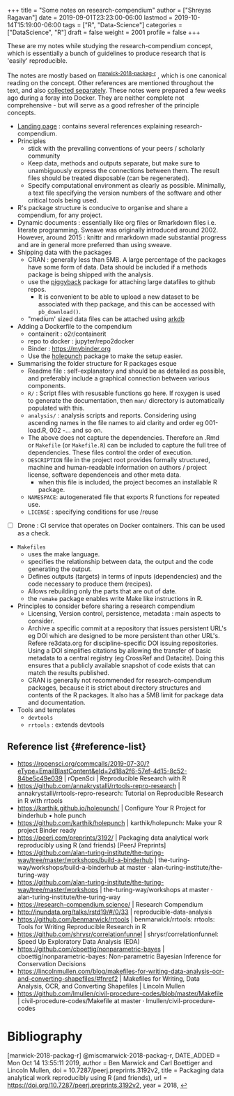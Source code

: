 +++
title = "Some notes on research-compendium"
author = ["Shreyas Ragavan"]
date = 2019-09-01T23:23:00-06:00
lastmod = 2019-10-14T15:19:00-06:00
tags = ["R", "Data-Science"]
categories = ["DataScience", "R"]
draft = false
weight = 2001
profile = false
+++

These are my notes while studying  the research-compendium concept, which is essentially a bunch of guidelines to produce research that is 'easily' reproducible.

The notes are mostly based on <sup id="e8fb07a97f3c5beb5e514bdbae541795"><a href="#marwick-2018-packag-r" title="@misc{marwick-2018-packag-r,
  DATE_ADDED =	 {Mon Oct 14 13:55:11 2019},
  author =	 {Ben Marwick and Carl Boettiger and Lincoln Mullen},
  doi =		 {10.7287/peerj.preprints.3192v2},
  title =	 {Packaging data analytical work reproducibly using R
                  (and friends)},
  url =		 {https://doi.org/10.7287/peerj.preprints.3192v2},
  year =	 2018,
}">marwick-2018-packag-r</a></sup> , which is one canonical reading on the concept. Other references are mentioned throughout the text, and also [collected separately](#reference-list). These notes were prepared a few weeks ago during a foray into Docker. They are neither complete not comprehensive - but will serve as a good refresher of the principle concepts.

-   [Landing page](https://research-compendium.science/) : contains several references explaining research-compendium.
-   Principles
    -   stick with the prevailing conventions of your peers / scholarly community
    -   Keep data, methods and outputs separate, but make sure to unambiguously express the connections between them. The result files should be treated disposable (can be regenerated).
    -   Specify computational environment as clearly as possible. Minimally, a text file specifying the version numbers of the software and other critical tools being used.
-   R's package structure is conducive to organise and share a compendium, for any project.
-   Dynamic documents : essentially like org files or Rmarkdown files i.e. literate programming. Sweave was originally introduced around 2002. However, around 2015 : knittr and rmarkdown made substantial progress and are in general more preferred than using sweave.
-   Shipping data with the packages
    -   CRAN : generally less than 5MB. A large percentage of the packages have some form of data. Data should be included if a methods package is being shipped with the analysis.
    -   use the [piggyback](https://github.com/ropensci/piggyback) package for attaching large datafiles to github repos.
        -   It is convenient to be able to upload a new dataset to be associated with thep package, and this can be accessed with `pb_download()`.
    -   "medium' sized data files can be attached using [arkdb](https://github.com/ropensci/arkdb)
-   Adding a Dockerfile to the compendium
    -   containerit    : o2r/containerit
    -   repo to docker : jupyter/repo2docker
    -   Binder         : <https://mybinder.org>
    -   Use the [holepunch](https://github.com/karthik/holepunch) package to make the setup easier.
-   Summarising the folder structure for R packages esque
    -   Readme file : self-explanatory and should be as detailed as possible, and preferably include a graphical connection between various components.
    -   `R/` : Script files with resusable functions go here. If roxygen is used to generate the documentation, then `man/` dicrectory is automatically populated with this.
    -   `analysis/` : analysis scripts and reports. Considering using ascending names in the file names to aid clarity and order eg 001-load.R, 002 -... and so on.
    -   The above does not capture the dependencies. Therefore an .Rmd  or `Makefile` (or `Makefile.R`) can be included to capture the full tree of dependencies. These files control the order of execution.
    -   `DESCRIPTION` file in the project root provides formally structured, machine and human-readable information on authors / project license, software dependenceis and other meta data.
        -   when this file is included, the project becomes an installable R package.
    -   `NAMESPACE`: autogenerated file that exports R functions for repeated use.
    -   `LICENSE` : specifying conditions for use /reuse
-   [ ] Drone : CI service that operates on Docker containers. This can be used as a check.
-   `Makefiles`
    -   uses the make language.
    -   specifies the relationship between data, the output and the code generating the output.
    -   Defines outputs (targets) in terms of inputs (dependencies) and the code necessary to produce them (recipes).
    -   Allows rebuilding only the parts that are out of date.
    -   the `remake` package enables write Make like instructions in R.
-   Principles to consider before sharing a research compendium
    -   Licensing, Version control, persistence, metadata : main aspects to consider.
    -   Archive a specific commit at a repository that issues persistent URL's eg DOI which are designed to be more persistent than other URL's. Refere re3data.org for discipline-specific DOI issuing repositories. Using a DOI simplifies citations by allowing the transfer of basic metadata to a central registry (eg CrossRef and Datacite). Doing this ensures that a publicly available snapshot of code exists that can match the results published.
    -   CRAN is generally not recommended for research-compendium packages, because it is strict about directory structures and contents of the R packages. It also has a 5MB limit for package data and documentation.
-   Tools and templates
    -   `devtools`
    -   `rrtools` : extends devtools


## Reference list {#reference-list}

-   <https://ropensci.org/commcalls/2019-07-30/?eType=EmailBlastContent&eId=2d18a2f6-57ef-4d15-8c52-84be5c49e039> | rOpenSci | Reproducible Research with R
-   <https://github.com/annakrystalli/rrtools-repro-research> | annakrystalli/rrtools-repro-research: Tutorial on Reproducible Research in R with rrtools
-   <https://karthik.github.io/holepunch/> | Configure Your R Project for binderhub • hole punch
-   <https://github.com/karthik/holepunch> | karthik/holepunch: Make your R project Binder ready
-   <https://peerj.com/preprints/3192/> | Packaging data analytical work reproducibly using R (and friends) [PeerJ Preprints]
-   <https://github.com/alan-turing-institute/the-turing-way/tree/master/workshops/build-a-binderhub> | the-turing-way/workshops/build-a-binderhub at master · alan-turing-institute/the-turing-way
-   <https://github.com/alan-turing-institute/the-turing-way/tree/master/workshops> | the-turing-way/workshops at master · alan-turing-institute/the-turing-way
-   <https://research-compendium.science/> | Research Compendium
-   <http://inundata.org/talks/rstd19/#/0/33> | reproducible-data-analysis
-   <https://github.com/benmarwick/rrtools> | benmarwick/rrtools: rrtools: Tools for Writing Reproducible Research in R
-   <https://github.com/shrysr/correlationfunnel> | shrysr/correlationfunnel: Speed Up Exploratory Data Analysis (EDA)
-   <https://github.com/cboettig/nonparametric-bayes> | cboettig/nonparametric-bayes: Non-parametric Bayesian Inference for Conservation Decisions
-   <https://lincolnmullen.com/blog/makefiles-for-writing-data-analysis-ocr-and-converting-shapefiles/#fnref2> | Makefiles for Writing, Data Analysis, OCR, and Converting Shapefiles | Lincoln Mullen
-   <https://github.com/lmullen/civil-procedure-codes/blob/master/Makefile> | civil-procedure-codes/Makefile at master · lmullen/civil-procedure-codes

# Bibliography
<a id="marwick-2018-packag-r"></a>[marwick-2018-packag-r] @miscmarwick-2018-packag-r,
  DATE_ADDED =	 Mon Oct 14 13:55:11 2019,
  author =	 Ben Marwick and Carl Boettiger and Lincoln Mullen,
  doi =		 10.7287/peerj.preprints.3192v2,
  title =	 Packaging data analytical work reproducibly using R
                  (and friends),
  url =		 https://doi.org/10.7287/peerj.preprints.3192v2,
  year =	 2018,
 [↩](#e8fb07a97f3c5beb5e514bdbae541795)
